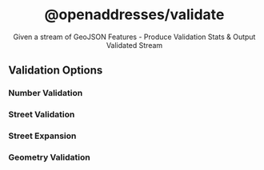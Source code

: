 <h1 align=center>@openaddresses/validate</h1>

<p align=center>Given a stream of GeoJSON Features - Produce Validation Stats &amp; Output Validated Stream</p>

## Validation Options

### Number Validation

### Street Validation

### Street Expansion

### Geometry Validation

